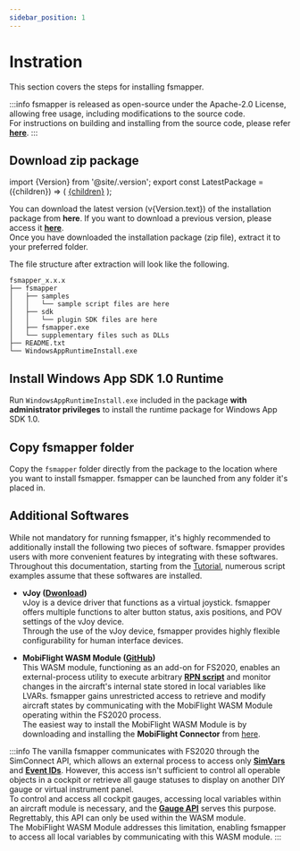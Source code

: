```yaml
---
sidebar_position: 1
---
```


# Instration

This section covers the steps for installing fsmapper.

:::info
fsmapper is released as open-source under the Apache-2.0 License, allowing free usage, including modifications to the source code. <br/>
For instructions on building and installing from the source code, please refer [**here**](https://github.com/opiopan/fsmapper#how-to-build-and-install).
:::

## Download zip package

import {Version} from '@site/.version';
export const LatestPackage = ({children}) => (
    <a href={Version.package}>{children}</a>
);

You can download <LatestPackage>the latest version (v{Version.text})</LatestPackage> of the installation package from <LatestPackage>**here**</LatestPackage>.
If you want to download a previous version, please access it [**here**](https://github.com/opiopan/fsmapper/releases).<br/>
Once you have downloaded the installation package (zip file), extract it to your preferred folder.

The file structure after extraction will look like the following.

```
fsmapper_x.x.x
├── fsmapper
│   ├── samples
│   │   └── sample script files are here
│   ├── sdk
│   │   └── plugin SDK files are here
│   ├── fsmapper.exe
│   └── supplementary files such as DLLs
├── README.txt
└── WindowsAppRuntimeInstall.exe
```

## Install Windows App SDK 1.0 Runtime
Run ```WindowsAppRuntimeInstall.exe``` included in the package **with administrator privileges** to install the runtime package for Windows App SDK 1.0.

## Copy fsmapper folder
Copy the ```fsmapper``` folder directly from the package to the location where you want to install fsmapper. 
fsmapper can be launched from any folder it's placed in.

## Additional Softwares
While not mandatory for running fsmapper, it's highly recommended to additionally install the following two pieces of software. 
fsmapper provides users with more convenient features by integrating with these softwares.
Throughout this documentation, starting from the [Tutorial](tutorial), numerous script examples assume that these softwares are installed.

- **vJoy ([Dwonload](https://sourceforge.net/projects/vjoystick))**<br/>
    vJoy is a device driver that functions as a virtual joystick. 
    fsmapper offers multiple functions to alter button status, axis positions, and POV settings of the vJoy device. <br/>
    Through the use of the vJoy device, fsmapper provides highly flexible configurability for human interface devices.

- **MobiFlight WASM Module ([GitHub](https://github.com/MobiFlight/MobiFlight-WASM-Module))**<br/>
    This WASM module, functioning as an add-on for FS2020, 
    enables an external-process utility to execute arbitrary [**RPN script**](https://docs.flightsimulator.com/html/Additional_Information/Reverse_Polish_Notation.htm) and monitor changes in the aircraft's internal state stored in local variables like LVARs.
    fsmapper gains unrestricted access to retrieve and modify aircraft states by communicating with the MobiFlight WASM Module operating within the FS2020 process.<br/>
    The easiest way to install the MobiFlight WASM Module is by downloading and installing the **MobiFlight Connector** from [here](https://www.mobiflight.com/en/download.html).

:::info
The vanilla fsmapper communicates with FS2020 through the SimConnect API, which allows an external process to access only
[**SimVars**](https://docs.flightsimulator.com/html/Programming_Tools/SimVars/Simulation_Variables.htm) and
[**Event IDs**](https://docs.flightsimulator.com/html/Programming_Tools/Event_IDs/Event_IDs.htm). 
However, this access isn't sufficient to control all operable objects in a cockpit or retrieve all gauge statuses to display on another DIY gauge or virtual instrument panel.<br/>
To control and access all cockpit gauges, accessing local variables within an aircraft module is necessary, and the [**Gauge API**](https://docs.flightsimulator.com/html/Programming_Tools/WASM/Gauge_API/Gauge_API.htm) serves this purpose. Regrettably, this API can only be used within the WASM module.<br/>
The MobiFlight WASM Module addresses this limitation, enabling fsmapper to access all local variables by communicating with this WASM module.
:::
